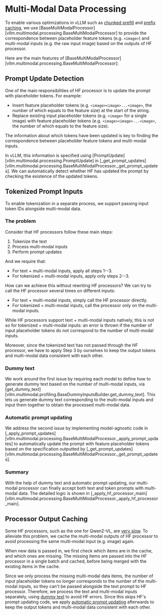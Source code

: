 # Multi-Modal Data Processing

To enable various optimizations in vLLM such as [chunked prefill](../configuration/optimization.md#chunked-prefill) and [prefix caching](../features/automatic_prefix_caching.md), we use [BaseMultiModalProcessor][vllm.multimodal.processing.BaseMultiModalProcessor] to provide the correspondence between placeholder feature tokens (e.g. `<image>`) and multi-modal inputs (e.g. the raw input image) based on the outputs of HF processor.

Here are the main features of [BaseMultiModalProcessor][vllm.multimodal.processing.BaseMultiModalProcessor]:

## Prompt Update Detection

One of the main responsibilities of HF processor is to update the prompt with placeholder tokens. For example:

- Insert feature placeholder tokens (e.g. `<image><image>...<image>`, the number of which equals to the feature size) at the start of the string.
- Replace existing input placeholder tokens (e.g. `<image>` for a single image) with feature placeholder tokens (e.g. `<image><image>...<image>`, the number of which equals to the feature size).

The information about which tokens have been updated is key to finding the correspondence between placeholder feature tokens and multi-modal inputs.

In vLLM, this information is specified using [PromptUpdate][vllm.multimodal.processing.PromptUpdate] in [_get_prompt_updates][vllm.multimodal.processing.BaseMultiModalProcessor._get_prompt_updates]. We can automatically detect whether HF has updated the prompt by checking the existence of the updated tokens.

## Tokenized Prompt Inputs

To enable tokenization in a separate process, we support passing input token IDs alongside multi-modal data.

### The problem

Consider that HF processors follow these main steps:

1. Tokenize the text
2. Process multi-modal inputs
3. Perform prompt updates

And we require that:

- For text + multi-modal inputs, apply all steps 1--3.
- For tokenized + multi-modal inputs, apply only steps 2--3.

How can we achieve this without rewriting HF processors? We can try to call the HF processor several times on different inputs:

- For text + multi-modal inputs, simply call the HF processor directly.
- For tokenized + multi-modal inputs, call the processor only on the multi-modal inputs.

While HF processors support text + multi-modal inputs natively, this is not so for tokenized + multi-modal inputs: an error is thrown if the number of input placeholder tokens do not correspond to the number of multi-modal inputs.

Moreover, since the tokenized text has not passed through the HF processor, we have to apply Step 3 by ourselves to keep the output tokens and multi-modal data consistent with each other.

### Dummy text

We work around the first issue by requiring each model to define how to generate dummy text based on the number of multi-modal inputs, via [get_dummy_text][vllm.multimodal.profiling.BaseDummyInputsBuilder.get_dummy_text]. This lets us generate dummy text corresponding to the multi-modal inputs and input them together to obtain the processed multi-modal data.

### Automatic prompt updating

We address the second issue by implementing model-agnostic code in
[_apply_prompt_updates][vllm.multimodal.processing.BaseMultiModalProcessor._apply_prompt_updates] to automatically update the prompt with feature placeholder tokens based on the specification outputted by [_get_prompt_updates][vllm.multimodal.processing.BaseMultiModalProcessor._get_prompt_updates].

### Summary

With the help of dummy text and automatic prompt updating, our multi-modal processor can finally accept both text and token prompts with multi-modal data. The detailed logic is shown in [_apply_hf_processor_main][vllm.multimodal.processing.BaseMultiModalProcessor._apply_hf_processor_main].

## Processor Output Caching

Some HF processors, such as the one for Qwen2-VL, are [very slow](https://github.com/vllm-project/vllm/issues/9238). To alleviate this problem, we cache the multi-modal outputs of HF processor to avoid processing the same multi-modal input (e.g. image) again.

When new data is passed in, we first check which items are in the cache, and which ones are missing. The missing items are passed into the HF processor in a single batch and cached, before being merged with the existing items in the cache.

Since we only process the missing multi-modal data items, the number of input placeholder tokens no longer corresponds to the number of the multi-modal inputs, so they can't be passed alongside the text prompt to HF processor. Therefore, we process the text and multi-modal inputs separately, using [dummy text](#dummy-text) to avoid HF errors. Since this skips HF's prompt updating code, we apply [automatic prompt updating](#automatic-prompt-updating) afterwards to keep the output tokens and multi-modal data consistent with each other.
